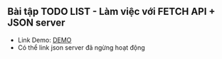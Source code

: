 ## Bài tập TODO LIST - Làm việc với FETCH API + JSON server

- Link Demo: [DEMO](https://buiduong2.github.io/F8-Javascript/lession38/)
- Có thể link json server đã ngừng hoạt động